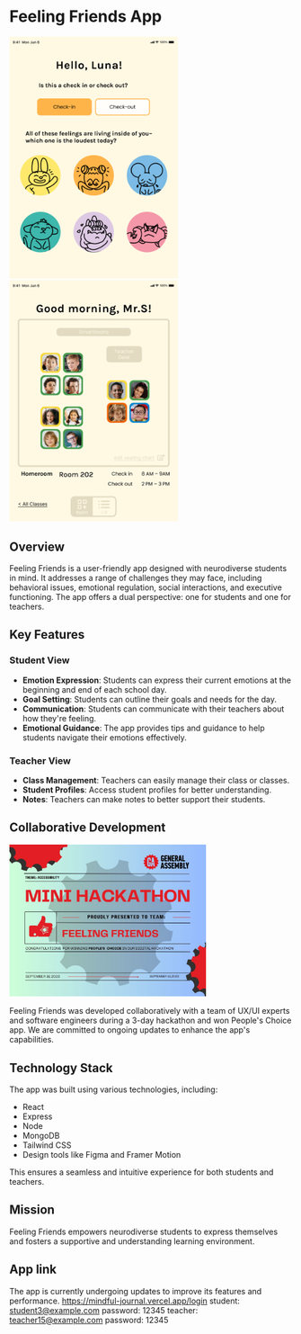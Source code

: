# Feeling Friends App
<img src="client/public/ffs.png" width="300" alt="Student Page">
<img src="client/public/fft.png" width="300" alt="Teacher Page">

## Overview

Feeling Friends is a user-friendly app designed with neurodiverse students in mind. It addresses a range of challenges they may face, including behavioral issues, emotional regulation, social interactions, and executive functioning. The app offers a dual perspective: one for students and one for teachers.

## Key Features

### Student View

- **Emotion Expression**: Students can express their current emotions at the beginning and end of each school day.
- **Goal Setting**: Students can outline their goals and needs for the day.
- **Communication**: Students can communicate with their teachers about how they're feeling.
- **Emotional Guidance**: The app provides tips and guidance to help students navigate their emotions effectively.

### Teacher View

- **Class Management**: Teachers can easily manage their class or classes.
- **Student Profiles**: Access student profiles for better understanding.
- **Notes**: Teachers can make notes to better support their students.

## Collaborative Development
<img src="client/public/ff.jpg" width="350" alt="Collaborative Development">

Feeling Friends was developed collaboratively with a team of UX/UI experts and software engineers during a 3-day hackathon and won People's Choice app. We are committed to ongoing updates to enhance the app's capabilities.

## Technology Stack

The app was built using various technologies, including:
- React
- Express
- Node
- MongoDB
- Tailwind CSS
- Design tools like Figma and Framer Motion

This ensures a seamless and intuitive experience for both students and teachers.

## Mission

Feeling Friends empowers neurodiverse students to express themselves and fosters a supportive and understanding learning environment.

## App link  
The app is currently undergoing updates to improve its features and performance.
https://mindful-journal.vercel.app/login
student: student3@example.com  password: 12345
teacher: teacher15@example.com  password: 12345



